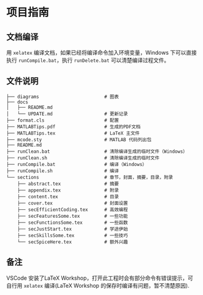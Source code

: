 # 项目指南

## 文档编译

用 `xelatex` 编译文档，如果已经将编译命令加入环境变量，Windows 下可以直接执行 `runCompile.bat`，执行 `runDelete.bat` 可以清楚编译过程文件。

## 文件说明

```text
├── diagrams                        # 图表
├── docs
│   ├── README.md
│   └── UPDATE.md                   # 更新记录
├── format.cls                      # 配置
├── MATLABTips.pdf                  # 生成的PDF文档
├── MATLABTips.tex                  # LaTeX 主文件
├── mcode.sty                       # MATLAB 代码列出包
├── README.md
├── runClean.bat                    # 清除编译生成的临时文件（Windows）
├── runClean.sh                     # 清除编译生成的临时文件
├── runCompile.bat                  # 编译（Windows）
├── runCompile.sh                   # 编译
└── sections                        # 章节，封面，摘要，目录，附录
    ├── abstract.tex                # 摘要
    ├── appendix.tex                # 附录
    ├── content.tex                 # 目录
    ├── cover.tex                   # 封面设置
    ├── secEfficientCoding.tex      # 高效编程
    ├── secFeaturesSome.tex         # 一些功能
    ├── secFunctionsSome.tex        # 一些函数
    ├── secJustStart.tex            # 学途伊始
    ├── secSkillsSome.tex           # 一些技巧
    └── secSpiceHere.tex            # 额外兴趣
```

## 备注

VSCode 安装了LaTeX Workshop，打开此工程时会有部分命令有错误提示，可自行用 `xelatex` 编译(LaTeX Workshop 的保存时编译有问题，暂不清楚原因).